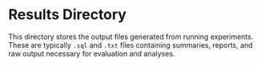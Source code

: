 # Results Directory

This directory stores the output files generated from running experiments. These are typically `.sql` and `.txt` files containing summaries, reports, and raw output necessary for evaluation and analyses.
